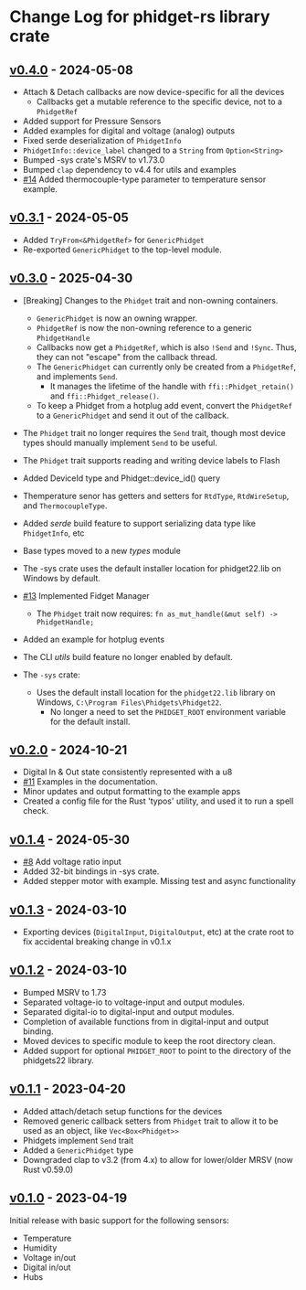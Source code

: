 # Change Log for phidget-rs library crate

## [v0.4.0](https://github.com/fpagliughi/phidget-rs/compare/v0.3.1..v0.4.0)  - 2024-05-08

- Attach & Detach callbacks are now device-specific for all the devices
    - Callbacks get a mutable reference to the specific device, not to a `PhidgetRef`
- Added support for Pressure Sensors
- Added examples for digital and voltage (analog) outputs
- Fixed serde deserialization of `PhidgetInfo`
- `PhidgetInfo::device_label` changed to a `String` from `Option<String>`
- Bumped -sys crate's MSRV to v1.73.0
- Bumped `clap` dependency to v4.4 for utils and examples
- [#14](https://github.com/fpagliughi/phidget-rs/pull/14) Added thermocouple-type parameter to temperature sensor example.

## [v0.3.1](https://github.com/fpagliughi/phidget-rs/compare/v0.3.0..v0.3.1)  - 2024-05-05

- Added `TryFrom<&PhidgetRef>` for `GenericPhidget`
- Re-exported `GenericPhidget` to the top-level module.


## [v0.3.0](https://github.com/fpagliughi/phidget-rs/compare/v0.2.0..v0.3.0)  - 2025-04-30

- [Breaking] Changes to the `Phidget` trait and non-owning containers.
    - `GenericPhidget` is now an owning wrapper.
    - `PhidgetRef` is now the non-owning reference to a generic `PhidgetHandle`
    - Callbacks now get a `PhidgetRef`, which is also `!Send` and `!Sync`. Thus, they can not "escape" from the callback thread.
    - The `GenericPhidget` can currently only be created from a `PhidgetRef`, and implements `Send`.
        - It manages the lifetime of the handle with `ffi::Phidget_retain()` and `ffi::Phidget_release()`.
    - To keep a Phidget from a hotplug add event, convert the `PhidgetRef` to a `GenericPhidget` and send it out of the callback.
- The `Phidget` trait no longer requires the `Send` trait, though most device types should manually implement `Send` to be useful.
- The `Phidget` trait supports reading and writing device labels to Flash
- Added DeviceId type and Phidget::device_id() query
- Themperature senor has getters and setters for `RtdType`, `RtdWireSetup`, and `ThermocoupleType`.
- Added _serde_ build feature to support serializing data type like `PhidgetInfo`, etc
- Base types moved to a new _types_ module
- The -sys crate uses the default installer location for phidget22.lib on Windows by default.
- [#13](https://github.com/fpagliughi/phidget-rs/pull/13) Implemented Fidget Manager
    - The `Phidget` trait now requires: `fn as_mut_handle(&mut self) -> PhidgetHandle;`
- Added an example for hotplug events
- The CLI _utils_ build feature no longer enabled by default.

- The `-sys` crate:
    - Uses the default install location for the `phidget22.lib` library on Windows, `C:\Program Files\Phidgets\Phidget22`.
        - No longer a need to set the `PHIDGET_ROOT` environment variable for the default install.


## [v0.2.0](https://github.com/fpagliughi/phidget-rs/compare/v0.1.4..v0.2.0)  - 2024-10-21

- Digital In & Out state consistently represented with a u8
- [#11](https://github.com/fpagliughi/phidget-rs/pull/1) Examples in the documentation.
- Minor updates and output formatting to the example apps
- Created a config file for the Rust 'typos' utility, and used it to run a spell check.


## [v0.1.4](https://github.com/fpagliughi/phidget-rs/compare/v0.1.3..v0.1.4)  - 2024-05-30

- [#8](https://github.com/fpagliughi/phidget-rs/pull/8) Add voltage ratio input
- Added 32-bit bindings in -sys crate.
- Added stepper motor with example. Missing test and async functionality


## [v0.1.3](https://github.com/fpagliughi/phidget-rs/compare/v0.1.2..v0.1.3)  - 2024-03-10

- Exporting devices (`DigitalInput`, `DigitalOutput`, etc) at the crate root to fix accidental breaking change in v0.1.x


## [v0.1.2](https://github.com/fpagliughi/phidget-rs/compare/v0.1.1..v0.1.2)  - 2024-03-10

- Bumped MSRV to 1.73
- Separated voltage-io to voltage-input and output modules.
- Separated digital-io to digital-input and output modules.
- Completion of available functions from in digital-input and output binding.
- Moved devices to specific module to keep the root directory clean.
- Added support for optional `PHIDGET_ROOT` to point to the directory of the phidgets22 library.


## [v0.1.1](https://github.com/fpagliughi/phidget-rs/compare/v0.1.0..v0.1.1)  - 2023-04-20

- Added attach/detach setup functions for the devices
- Removed generic callback setters from `Phidget` trait to allow it to be used as an object, like `Vec<Box<Phidget>>`
- Phidgets implement `Send` trait
- Added a `GenericPhidget` type
- Downgraded clap to v3.2 (from 4.x) to allow for lower/older MRSV (now Rust v0.59.0)


## [v0.1.0](https://github.com/fpagliughi/phidget-rs/tree/v0.1.0) - 2023-04-19

Initial release with basic support for the following sensors:

- Temperature
- Humidity
- Voltage in/out
- Digital in/out
- Hubs
